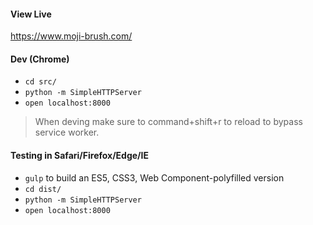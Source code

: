 #### View Live

https://www.moji-brush.com/


#### Dev (Chrome)

* `cd src/`
* `python -m SimpleHTTPServer`
* `open localhost:8000`

> When deving make sure to command+shift+r to reload to bypass service worker.


#### Testing in Safari/Firefox/Edge/IE

* `gulp` to build an ES5, CSS3, Web Component-polyfilled version
* `cd dist/`
* `python -m SimpleHTTPServer`
* `open localhost:8000`
